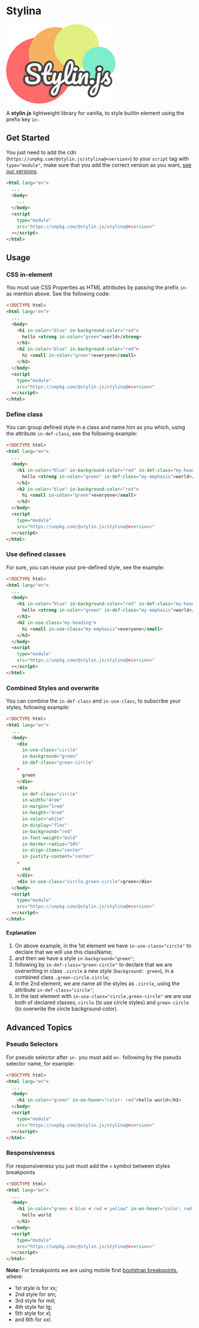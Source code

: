 # Stylina

![Stylin Logo](../../public/logo.png)

A **stylin.js** lightweight library for vanilla, to style builtin element using the prefix key `in-`

## Get Started

You just need to add the cdn (`https://unpkg.com/@stylin.js/stylina@<version>`) to your `script` tag with `type="module"`, make sure that you add the correct version as you want, [see our versions](https://www.npmjs.com/package/@stylin.js/stylina?activeTab=versions).

```html
<html lang="en">
  ...
  <body>
    ...
  </body>
  <script
    type="module"
    src="https://unpkg.com/@stylin.js/stylina@<version>"
  ></script>
</html>
```

## Usage

### CSS in-element

You must use CSS Properties as HTML attributes by passing the prefix `in-` as mention above. See the following code:

```html
<!DOCTYPE html>
<html lang="en">
  ...
  <body>
    <h1 in-color="blue" in-background-color="red">
      hello <strong in-color="green">world</strong>
    </h1>
    <h2 in-color="blue" in-background-color="red">
      hi <small in-color="green">everyone</small>
    </h2>
  </body>
  <script
    type="module"
    src="https://unpkg.com/@stylin.js/stylina@<version>"
  ></script>
</html>
```

### Define class

You can group defined style in a class and name him as you which, using the attribute `in-def-class`, see the following example:

```html
<!DOCTYPE html>
<html lang="en">
  ...
  <body>
    <h1 in-color="blue" in-background-color="red" in-def-class="my-heading">
      hello <strong in-color="green" in-def-class="my-emphasis">world</strong>
    </h1>
    <h2 in-color="blue" in-background-color="red">
      hi <small in-color="green">everyone</small>
    </h2>
  </body>
  <script
    type="module"
    src="https://unpkg.com/@stylin.js/stylina@<version>"
  ></script>
</html>
```

### Use defined classes

For sure, you can reuse your pre-defined style, see the example:

```html
<!DOCTYPE html>
<html lang="en">
  ...
  <body>
    <h1 in-color="blue" in-background-color="red" in-def-class="my-heading">
      hello <strong in-color="green" in-def-class="my-emphasis">world</strong>
    </h1>
    <h2 in-use-class="my-heading">
      hi <small in-use-class="my-emphasis">everyone</small>
    </h2>
  </body>
  <script
    type="module"
    src="https://unpkg.com/@stylin.js/stylina@<version>"
  ></script>
</html>
```

### Combined Styles and overwrite

You can combine the `in-def-class` and `in-use-class`, to subscribe your styles, following example:

```html
<!DOCTYPE html>
<html lang="en">
  ...
  <body>
    <div
      in-use-class="circle"
      in-background="green"
      in-def-class="green-circle"
    >
      green
    </div>
    <div
      in-def-class="circle"
      in-width="4rem"
      in-margin="1rem"
      in-height="4rem"
      in-color="white"
      in-display="flex"
      in-background="red"
      in-font-weight="bold"
      in-border-radius="50%"
      in-align-items="center"
      in-justify-content="center"
    >
      red
    </div>
    <div in-use-class="circle,green-circle">green</div>
  </body>
  <script
    type="module"
    src="https://unpkg.com/@stylin.js/stylina@<version>"
  ></script>
</html>
```

#### Explanation

1. On above example, in the 1st element we have `in-use-class="circle"` to declare that we will use this className;
1. and then we have a style `in-background="green"`;
1. following by `in-def-class="green-circle"` to declare that we are overwriting in class `.circle` a new style (`background: green`), in a combined class `.green-circle.circle`;
1. In the 2nd element, we are name all the styles as `.circle`, using the attribute `in-def-class="circle"`;
1. In the last element with `in-use-class="circle,green-circle"` we are use both of declared classes, `circle`
   (to use circle styles) and `green-circle` (to overwrite the circle background color).

## Advanced Topics

### Pseudo Selectors

For pseudo selector after `in-` you must add `on-` following by the pseudo selector name, for example:

```html
<!DOCTYPE html>
<html lang="en">
  ...
  <body>
    <h1 in-color="green" in-on-hover="color: red">hello world</h1>
  </body>
  <script
    type="module"
    src="https://unpkg.com/@stylin.js/stylina@<version>"
  ></script>
</html>
```

### Responsiveness

For responsiveness you just must add the `<` symbol between styles breakpoints

```html
<!DOCTYPE html>
<html lang="en">
  ...
  <body>
    <h1 in-color="green < blue < red < yellow" in-on-hover="color: red < black < gray < cyan" >
      hello world
    </h1>
  </body>
  <script
    type="module"
    src="https://unpkg.com/@stylin.js/stylina@<version>"
  ></script>
</html>
```

**Note:** For breakpoints we are using mobile first [bootstrap breakpoints](https://getbootstrap.com/docs/5.0/layout/breakpoints/#available-breakpoints), where:

- 1st style is for xs;
- 2nd style for sm;
- 3rd style for md;
- 4th style for lg;
- 5th style for xl;
- and 6th for xxl.
